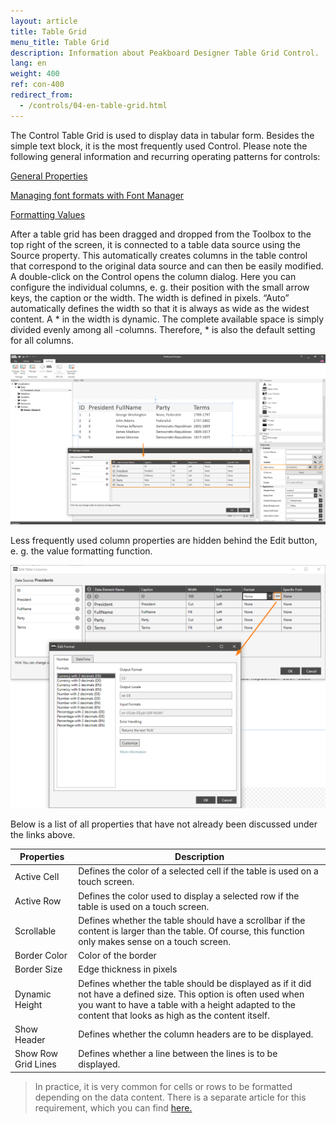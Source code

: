 ```yaml
---
layout: article
title: Table Grid   
menu_title: Table Grid
description: Information about Peakboard Designer Table Grid Control.
lang: en
weight: 400
ref: con-400
redirect_from:
  - /controls/04-en-table-grid.html
---
```


The Control Table Grid is used to display data in tabular form. Besides the simple text block, it is the most frequently used Control. Please note the following general information and recurring operating patterns for controls:

[General Properties](/controls/01-en-general-properties.html)

[Managing font formats with Font Manager](/misc/05-en-custom-fonts.html)

[Formatting Values](/misc/03-en-formating-values.html)

After a table grid has been dragged and dropped from the Toolbox to the top right of the screen, it is connected to a table data source using the Source property. This automatically creates columns in the table control that correspond to the original data source and can then be easily modified. A double-click on the Control opens the column dialog. Here you can configure the individual columns, e. g. their position with the small arrow keys, the caption or the width. The width is defined in pixels. “Auto” automatically defines the width so that it is always as wide as the widest content. A * in the width is dynamic. The complete available space is simply divided evenly among all -columns. Therefore, * is also the default setting for all columns.

![image_1](/assets/images/Controls/Table-Grid/ControlsTableGrid01.png)

Less frequently used column properties are hidden behind the Edit button, e. g. the value formatting function.

![image_1](/assets/images/Controls/Table-Grid/ControlsTableGrid02.png)

Below is a list of all properties that have not already been discussed under the links above.

| Properties  |	Description |
|-------------|---------------|
| Active Cell |	  Defines the color of a selected cell if the table is used on a touch screen. |
| Active Row  |	  Defines the color used to display a selected row if the table is used on a touch screen. |
| Scrollable  |	 Defines whether the table should have a scrollbar if the content is larger than the table. Of course, this function only makes sense on a touch screen. |
| Border Color |	Color of the border |
| Border Size |	Edge thickness in pixels |
| Dynamic Height |	Defines whether the table should be displayed as if it did not have a defined size. This option is often used when you want to have a table with a height adapted to the content that looks as high as the content itself. |
| Show Header |	Defines whether the column headers are to be displayed. |
| Show Row Grid Lines |	Defines whether a line between the lines is to be displayed. |

> In practice, it is very common for cells or rows to be formatted depending on the data content. There is a separate article for this requirement, which you can find [here.](/scripting/05-en-formating-table-grid.html)
